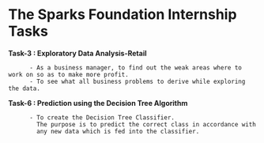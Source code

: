 # The Sparks Foundation Internship Tasks

**Task-3 : Exploratory Data Analysis-Retail**
          
          - As a business manager, to find out the weak areas where to work on so as to make more profit.
          - To see what all business problems to derive while exploring the data.

**Task-6 : Prediction using the Decision Tree Algorithm**
          
          - To create the Decision Tree Classifier.
            The purpose is to predict the correct class in accordance with 
            any new data which is fed into the classifier.
